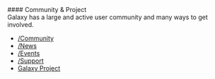<div class='center'>
#### Community & Project
</div>
Galaxy has a large and active user community and many ways to get involved.  

* [/Community](../../Community)
* [/News](../../News)
* [/Events](../../Events)
* [/Support](../../Support)
* [Galaxy Project](../../GalaxyProject)

